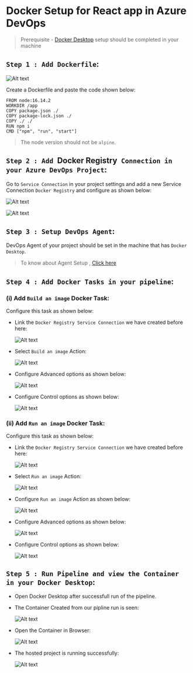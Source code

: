 # Docker Setup for React app in Azure DevOps

> Prerequisite - [Docker Desktop](https://docs.docker.com/desktop/windows/install/) setup should be completed in your machine

## `Step 1 : Add Dockerfile`:


![Alt text](../DockerDeployment/_images/DockerfileInRoot.png)

Create a Dockerfile and paste the code shown below:

```
FROM node:16.14.2
WORKDIR /app
COPY package.json ./
COPY package-lock.json ./
COPY ./ ./
RUN npm i
CMD ["npm", "run", "start"]
```

> The node version should not be `alpine`.

## `Step 2 : Add `Docker Registry` Connection in your Azure DevOps Project`:

Go to `Service Connection` in your project settings and add a new Service Connection `Docker Registry` and configure as shown below:

![Alt text](../DockerDeployment/_images/DockerServiceConnection1.png)

![Alt text](../DockerDeployment/_images/DockerServiceConnection2.png)

## `Step 3 : Setup DevOps Agent`:

DevOps Agent of your project should be set in the machine that has `Docker Desktop`.

> To know about Agent Setup , [Click here](/en/Devops/AzureDevOps/CISetupDotNet.md#2-set-up-an-azure-pipelines-agent)

## `Step 4 : Add Docker Tasks in your pipeline`:

### (i) Add `Build an image` Docker Task:

Configure this task as shown below:

- Link the `Docker Registry Service Connection` we have created before here:

    ![Alt text](../DockerDeployment/_images/BuildImage1.png)

- Select `Build an image` Action:

    ![Alt text](../DockerDeployment/_images/BuildImage2.png)

- Configure Advanced options as shown below:

    ![Alt text](../DockerDeployment/_images/BuildImage3.png)

- Configure Control options as shown below:

    ![Alt text](../DockerDeployment/_images/BuildImage4.png)

### (ii) Add `Run an image` Docker Task:

Configure this task as shown below:

- Link the `Docker Registry Service Connection` we have created before here:

    ![Alt text](../DockerDeployment/_images/RunImage1.png)

- Select `Run an image` Action:

    ![Alt text](../DockerDeployment/_images/RunImage2.png)

- Configure `Run an image` Action as shown below:

    ![Alt text](../DockerDeployment/_images/RunImage3.png)

- Configure Advanced options as shown below:

    ![Alt text](../DockerDeployment/_images/RunImage4.png)

- Configure Control options as shown below:

    ![Alt text](../DockerDeployment/_images/RunImage5.png)

## `Step 5 : Run Pipeline and view the Container in your Docker Desktop`:

- Open Docker Desktop after successfull run of the pipeline.

- The Container Created from our pipline run is seen:

    ![Alt text](../DockerDeployment/_images/ProjectContainer.png)

- Open the Container in Browser:

    ![Alt text](../DockerDeployment/_images/DockerOpenInBrowser.png)

- The hosted project is running successfully:

    ![Alt text](../DockerDeployment/_images/HostedSite.png)
 


